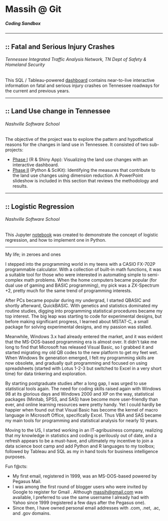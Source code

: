 # Massih @ Git 
##### Coding Sandbox
------
## :: Fatal and Serious Injury Crashes
###### Tennessee Integrated Traffic Analysis Network, TN Dept of Safety & Homeland Security
This SQL / Tableau-powered [dashboard](https://www.tn.gov/content/tn/safety/stats/dashboards.html) contains near-to-live interactive information on fatal and serious injury crashes on Tennessee roadways for the current and previous years.

------
## :: Land Use change in Tennessee
###### Nashville Software School
The objective of the project was to explore the pattern and hypothetical reasons for the changes in land use in Tennessee.
It consisted of two sub-projects:
- [Phase I](https://github.com/mforootan/TN_Land_Use) (R & Shiny App): Visualizing the land use changes with an interactive dashboard.
- [Phase II](https://github.com/mforootan/NSS_Capstone) (Python & SciKit): Identifying the measures that contribute to the land use changes using dimension reduction. A PowerPoint slideshow is included in this section that reviews the methodology and results.

------
## :: Logistic Regression
###### Nashville Software School
This Jupyter [notebook](https://github.com/mforootan/LogReg) was created to demonstrate the concept of logistic regression, and how to implement one in Python.

------ 

My life; in zeroes and ones

I stepped into the programming world in my teens with a CASIO FX-702P programmable calculator. With a collection of built-in math functions, it was a suitable tool for those who were interested in automating simple to semi-complex math problems. When the home computers became popular (for dual use of gaming and BASIC programming), my pick was a ZX-Spectrum +2, pretty much for the same trend of programming interests. 

After PCs became popular during my undergrad, I started QBASIC and shortly afterward, QuickBASIC. With genetics and statistics dominated my routine studies, digging into programming statistical procedures became my top interest. The big leap was starting to code for experimental designs, but before making significant progress, I learned about MSTAT-C, a small package for solving experimental designs, and my passion was stalled.

Meanwhile, Windows 3.x had already entered the market, and it was evident that the MS-DOS-based programming era is almost over. It didn’t take me long to find that Microsoft has released Visual Basic, so I grabbed it and started migrating my old QB codes to the new platform to get my feet wet. When Windows 9x generation emerged, I felt my programming skills are now obsolete, and gradually quit programming and focused on using spreadsheets (started with Lotus 1-2-3 but switched to Excel in a very short time) for data tinkering and exploration.

By starting postgraduate studies after a long gap, I was urged to use statistical tools again. The need for coding skills raised again with Windows 98 at its glorious days and Windows 2000 and XP on the way, statistical packages (Minitab, SPSS, and SAS) have become more user-friendly than ever, and online learning resources were pretty handy. Yet I could hardly be happier when found out that Visual Basic has become the kernel of macro language in Microsoft Office, specifically Excel. Thus VBA and SAS became my main tools for programming and statistical analysis for nearly 10 years.

Moving to the US, I started working in an IT-agribusiness company, realizing that my knowledge in statistics and coding is perilously out of date, and a refresh appears to be a must-have, and ultimately my incentive to join a data science boot camp and add Python and R languages to my toolbox; followed by Tableau and SQL as my in hand tools for business intelligence purposes.

Fun f@cts: 
- My first email, registered in 1999, was an MS-DOS-based powered by Pegasus Mail. 
- I was among the first round of blogger users who were invited by Google to register for Gmail . Although massih@gmail.com was available, I preferred to use the same username I already had with Yahoo since 1999 (registered a few days after the Pegasus one). 
- Since then, I have owned personal email addresses with .com, .net, .ac, and .gov domains.
